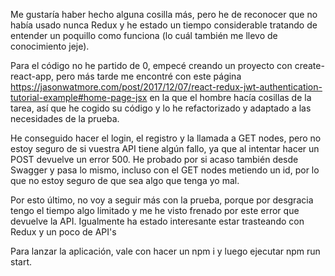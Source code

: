 Me gustaría haber hecho alguna cosilla más, pero he de reconocer que no había usado nunca Redux y he estado un tiempo considerable tratando de entender un poquillo como funciona (lo cuál también me llevo de conocimiento jeje). 

Para el código no he partido de 0, empecé creando un proyecto con create-react-app, pero más tarde me encontré con este página https://jasonwatmore.com/post/2017/12/07/react-redux-jwt-authentication-tutorial-example#home-page-jsx en la que el hombre hacía cosillas de la tarea, así que he cogido su código y lo he refactorizado y adaptado a las necesidades de la prueba.

He conseguido hacer el login, el registro y la llamada a GET nodes, pero no estoy seguro de si vuestra API tiene algún fallo, ya que al intentar hacer un POST devuelve un error 500. He probado por si acaso también desde Swagger y pasa lo mismo, incluso con el GET nodes metiendo un id, por lo que no estoy seguro de que sea algo que tenga yo mal.

Por esto último, no voy a seguir más con la prueba, porque por desgracia tengo el tiempo algo limitado y me he visto frenado por este error que devuelve la API. Igualmente ha estado interesante estar trasteando con Redux y un poco de API's

Para lanzar la aplicación, vale con hacer un npm i y luego ejecutar npm run start.